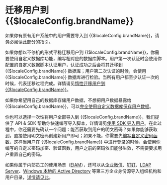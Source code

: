 # 迁移用户到 {{$localeConfig.brandName}}

<LastUpdated/>

如果你有原有用户系统中的用户需要导入到 {{$localeConfig.brandName}}，请务必阅读此部分的指引。

如果你想以不停机的形式平稳迁移用户到 {{$localeConfig.brandName}}，你需要使用自定义数据库功能，编写相对应的数据库脚本。用户第一次认证时会使用你配置的自定义数据脚本认证用户，认证成功之后会将其迁移到 {{$localeConfig.brandName}} 数据库；用户第二次认证的时候，会使用 {{$localeConfig.brandName}} 数据库进行检验。当所有用户都至少认证一次的时候，代表迁移过程完成。详情请见[惰性迁移用户到 {{$localeConfig.brandName}}](/docs/guides/database-connection/lazy-migration.md)。

如果你希望用自己的数据库存储用户数据，不想把用户数据暴露给 {{$localeConfig.brandName}}，可以[完全使用自定义数据库保存用户数据](/guides/database-connection/custom-user-store.md)。

你也可以选择一次性将用户全部导入到 {{$localeConfig.brandName}}，我们提供了 API & SDK 帮助你快速编写导入脚本，详情请见[使用 SDK 导入用户](./use-api.md)。在此过程中，你还需要先确认一个问题：能否获取到用户的明文密码？如果你能够获取到，直接使用明文密码创建新用户即可；如果不能，你需要先[编写自定义密码函数](/guides/migrations/custom-password-script/)，这样当用户在 {{$localeConfig.brandName}} 中进行登录的时候，会使用你编写的自定义密码加密、验证函数，用户之前的密码依旧能够生效，不需要要求用户重置自己的密码。

如果你属于内部员工的使用场景（[EIAM](/concepts/ciam-and-eiam.md)），还可以从[企业微信](https://work.weixin.qq.com/)、[钉钉](https://oa.dingtalk.com)、[LDAP Server](https://www.openldap.org/)、[Windows 本地的 Active Directory](https://en.wikipedia.org/wiki/Active_Directory) 等第三方企业身份源导入组织机构和用户目录，[详情请见此](./import-from-third-party-identity-provider/README.md)。
